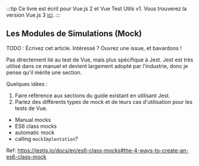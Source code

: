 :::tip Ce livre est écrit pour Vue.js 2 et Vue Test Utils v1.
Vous trouverez la version Vue.js 3 [ici](/v3/fr).
:::

## Les Modules de Simulations (Mock)

TODO : Écrivez cet article. Intéressé ? Ouvrez une issue, et bavardons !

Pas directement lié au test de Vue, mais plus spécifique à Jest. Jest est très utilisé dans ce manuel et devient largement adopté par l'industrie, donc je pense qu'il mérite une section.

Quelques idées :
1. Faire référence aux sections du guide existant en utilisant Jest.
2. Parlez des différents types de mock et de leurs cas d'utilisation pour les tests de Vue.

- Manual mocks
- ES6 class mocks
- automatic mock
- calling `mockImplentation`?

Ref: https://jestjs.io/docs/en/es6-class-mocks#the-4-ways-to-create-an-es6-class-mock
